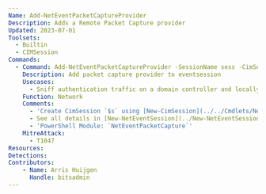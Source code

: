 ```yaml
---
Name: Add-NetEventPacketCaptureProvider
Description: Adds a Remote Packet Capture provider
Updated: 2023-07-01
Toolsets:
  - Builtin
  - CIMSession
Commands:
  - Command: Add-NetEventPacketCaptureProvider -SessionName sess -CimSession $s -Level 4 -CaptureType Physical
    Description: Add packet capture provider to eventsession
    Usecases:
      - Sniff authentication traffic on a domain controller and locally crack the hashes
    Function: Network
    Comments:
      - 'Create CimSession `$s` using [New-CimSession](../../Cmdlets/New-CimSession/)'
      - See all details in [New-NetEventSession](../New-NetEventSession)
      - 'PowerShell Module: `NetEventPacketCapture`'
    MitreAttack:
      - T1047
Resources:
Detections:
Contributors:
    - Name: Arris Huijgen
      Handle: bitsadmin
---
```

